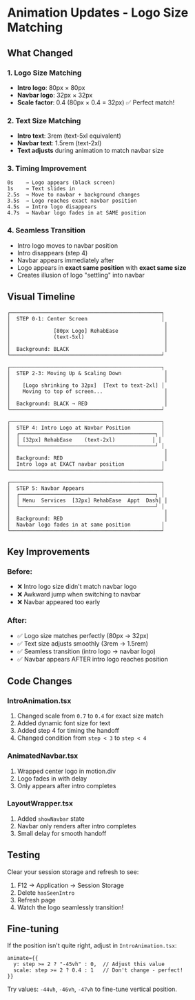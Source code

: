 # Animation Updates - Logo Size Matching

## What Changed

### 1. Logo Size Matching
- **Intro logo**: 80px × 80px
- **Navbar logo**: 32px × 32px  
- **Scale factor**: 0.4 (80px × 0.4 = 32px) ✅ Perfect match!

### 2. Text Size Matching
- **Intro text**: 3rem (text-5xl equivalent)
- **Navbar text**: 1.5rem (text-2xl)
- **Text adjusts** during animation to match navbar size

### 3. Timing Improvement
```
0s    → Logo appears (black screen)
1s    → Text slides in
2.5s  → Move to navbar + background changes
3.5s  → Logo reaches exact navbar position
4.5s  → Intro logo disappears
4.7s  → Navbar logo fades in at SAME position
```

### 4. Seamless Transition
- Intro logo moves to navbar position
- Intro disappears (step 4)
- Navbar appears immediately after
- Logo appears in **exact same position** with **exact same size**
- Creates illusion of logo "settling" into navbar

## Visual Timeline

```
┌─────────────────────────────────────────────────┐
│  STEP 0-1: Center Screen                        │
│                                                  │
│              [80px Logo] RehabEase               │
│              (text-5xl)                          │
│                                                  │
│  Background: BLACK                               │
└─────────────────────────────────────────────────┘

┌─────────────────────────────────────────────────┐
│  STEP 2-3: Moving Up & Scaling Down              │
│                                                  │
│    [Logo shrinking to 32px]  [Text to text-2xl] │
│    Moving to top of screen...                    │
│                                                  │
│  Background: BLACK → RED                         │
└─────────────────────────────────────────────────┘

┌─────────────────────────────────────────────────┐
│  STEP 4: Intro Logo at Navbar Position          │
│  ┌────────────────────────────────────────────┐ │
│  │ [32px] RehabEase    (text-2xl)            │ │
│  └────────────────────────────────────────────┘ │
│                                                  │
│  Background: RED                                 │
│  Intro logo at EXACT navbar position            │
└─────────────────────────────────────────────────┘

┌─────────────────────────────────────────────────┐
│  STEP 5: Navbar Appears                         │
│  ┌────────────────────────────────────────────┐ │
│  │ Menu  Services  [32px] RehabEase  Appt  Dash│ │
│  └────────────────────────────────────────────┘ │
│                                                  │
│  Background: RED                                 │
│  Navbar logo fades in at same position          │
└─────────────────────────────────────────────────┘
```

## Key Improvements

### Before:
- ❌ Intro logo size didn't match navbar logo
- ❌ Awkward jump when switching to navbar
- ❌ Navbar appeared too early

### After:
- ✅ Logo size matches perfectly (80px → 32px)
- ✅ Text size adjusts smoothly (3rem → 1.5rem)
- ✅ Seamless transition (intro logo → navbar logo)
- ✅ Navbar appears AFTER intro logo reaches position

## Code Changes

### IntroAnimation.tsx
1. Changed scale from `0.7` to `0.4` for exact size match
2. Added dynamic font size for text
3. Added step 4 for timing the handoff
4. Changed condition from `step < 3` to `step < 4`

### AnimatedNavbar.tsx
1. Wrapped center logo in motion.div
2. Logo fades in with delay
3. Only appears after intro completes

### LayoutWrapper.tsx
1. Added `showNavbar` state
2. Navbar only renders after intro completes
3. Small delay for smooth handoff

## Testing

Clear your session storage and refresh to see:
1. F12 → Application → Session Storage
2. Delete `hasSeenIntro`
3. Refresh page
4. Watch the logo seamlessly transition!

## Fine-tuning

If the position isn't quite right, adjust in `IntroAnimation.tsx`:

```tsx
animate={{
  y: step >= 2 ? "-45vh" : 0,  // Adjust this value
  scale: step >= 2 ? 0.4 : 1   // Don't change - perfect!
}}
```

Try values: `-44vh`, `-46vh`, `-47vh` to fine-tune vertical position.
